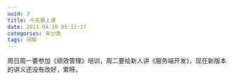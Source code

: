 ```yaml
---
uuid: 3
title: 今天要上课
date: 2011-04-10 05:11:17
categories: 未分类
tags: 闲聊
---
```

周日周一要参加《绩效管理》培训，周二要给新人讲《服务端开发》，现在新版本的讲义还没有改好，累呀。

